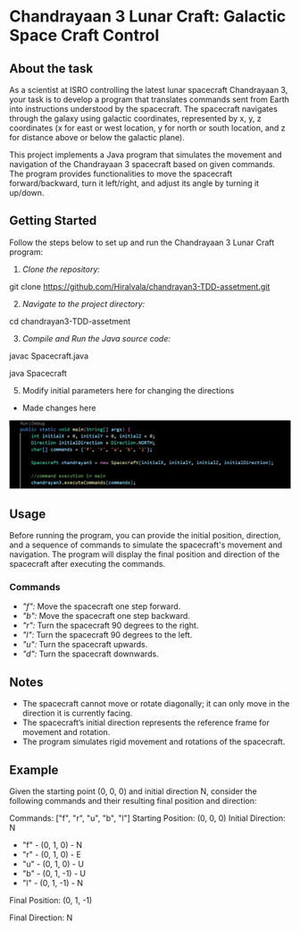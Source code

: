 # Chandrayaan 3 Lunar Craft: Galactic Space Craft Control

## About the task

As a scientist at ISRO controlling the latest lunar spacecraft Chandrayaan 3, your task is to develop a program that translates commands sent from Earth into instructions understood by the spacecraft. The spacecraft navigates through the galaxy using galactic coordinates, represented by x, y, z coordinates (x for east or west location, y for north or south location, and z for distance above or below the galactic plane).

This project implements a Java program that simulates the movement and navigation of the Chandrayaan 3 spacecraft based on given commands. The program provides functionalities to move the spacecraft forward/backward, turn it left/right, and adjust its angle by turning it up/down.

## Getting Started 

Follow the steps below to set up and run the Chandrayaan 3 Lunar Craft program:

1. *Clone the repository:*


git clone https://github.com/Hiralvala/chandrayan3-TDD-assetment.git


2. *Navigate to the project directory:*


cd chandrayan3-TDD-assetment


3. *Compile and Run the Java source code:*


javac Spacecraft.java



java Spacecraft


5. Modify initial parameters here for changing the directions
- Made changes here


<img src='./images/ss1.png'>


## Usage


Before running the program, you can provide the initial position, direction, and a sequence of commands to simulate the spacecraft's movement and navigation. The program will display the final position and direction of the spacecraft after executing the commands.


### Commands

- *"f":* Move the spacecraft one step forward.
- *"b":* Move the spacecraft one step backward.
- *"r":* Turn the spacecraft 90 degrees to the right.
- *"l":* Turn the spacecraft 90 degrees to the left.
- *"u":* Turn the spacecraft upwards.
- *"d":* Turn the spacecraft downwards.


## Notes

- The spacecraft cannot move or rotate diagonally; it can only move in the direction it is currently facing.
- The spacecraft’s initial direction represents the reference frame for movement and rotation.
- The program simulates rigid movement and rotations of the spacecraft.


## Example

Given the starting point (0, 0, 0) and initial direction N, consider the following commands and their resulting final position and direction:

Commands: ["f", "r", "u", "b", "l"]
Starting Position: (0, 0, 0)
Initial Direction: N

- "f" - (0, 1, 0) - N
- "r" - (0, 1, 0) - E
- "u" - (0, 1, 0) - U
- "b" - (0, 1, -1) - U
- "l" - (0, 1, -1) - N

Final Position: (0, 1, -1)

Final Direction: N

